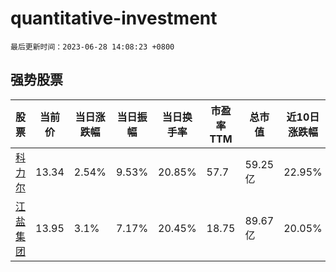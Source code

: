 # quantitative-investment

`最后更新时间：2023-06-28 14:08:23 +0800`

## 强势股票

|股票|当前价|当日涨跌幅|当日振幅|当日换手率|市盈率TTM|总市值|近10日涨跌幅|
|----|----|----|----|----|----|----|----|
|[科力尔](https://xueqiu.com/S/SZ002892)|13.34|2.54%|9.53%|20.85%|57.7|59.25亿|22.95%|
|[江盐集团](https://xueqiu.com/S/SH601065)|13.95|3.1%|7.17%|20.45%|18.75|89.67亿|20.05%|
